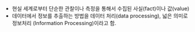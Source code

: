 - 현실 세계로부터 단순한 관찰이나 측정을 통해서 수집된 사실(fact)이나 값(value)
- 데이터에서 정보를 추출하는 방법을 데이터 처리(data processing), 넓은 의미로 정보처리 (Information Processing)이라고 함.